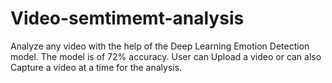 # Video-semtimemt-analysis
Analyze any video with the help of the Deep Learning Emotion Detection model. The model is of 72% accuracy. User can Upload a video or can also Capture a video at a time for the analysis.
